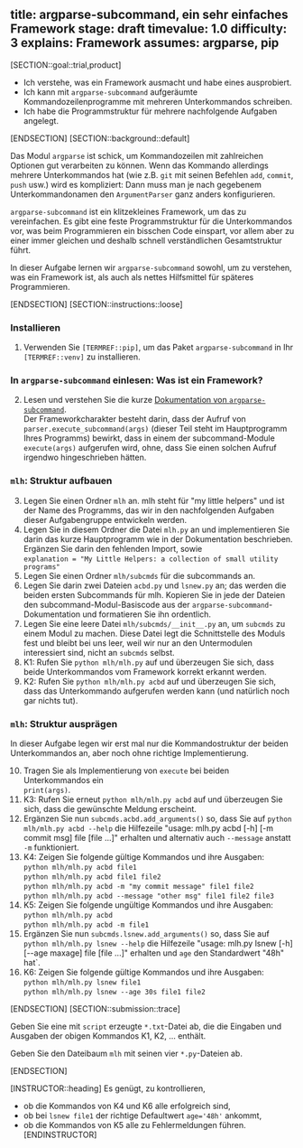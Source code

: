 title: argparse-subcommand, ein sehr einfaches Framework
stage: draft
timevalue: 1.0
difficulty: 3
explains: Framework
assumes: argparse, pip
---
[SECTION::goal::trial,product]

- Ich verstehe, was ein Framework ausmacht und habe eines ausprobiert.
- Ich kann mit `argparse-subcommand` aufgeräumte Kommandozeilenprogramme mit mehreren Unterkommandos schreiben.
- Ich habe die Programmstruktur für mehrere nachfolgende Aufgaben angelegt.

[ENDSECTION]
[SECTION::background::default]

Das Modul `argparse` ist schick, um Kommandozeilen mit zahlreichen Optionen gut verarbeiten zu können.
Wenn das Kommando allerdings mehrere Unterkommandos hat 
(wie z.B. `git` mit seinen Befehlen `add`, `commit`, `push` usw.)
wird es kompliziert: Dann muss man je nach gegebenem Unterkommandonamen
den `ArgumentParser` ganz anders konfigurieren.

`argparse-subcommand` ist ein klitzekleines Framework, um das zu vereinfachen.
Es gibt eine feste Programmstruktur für die Unterkommandos vor, was beim Programmieren
ein bisschen Code einspart, vor allem aber zu einer immer gleichen und deshalb schnell verständlichen
Gesamtstruktur führt.

In dieser Aufgabe lernen wir `argparse-subcommand` sowohl, um zu verstehen, was ein Framework ist,
als auch als nettes Hilfsmittel für späteres Programmieren.

[ENDSECTION]
[SECTION::instructions::loose]

### Installieren

1. Verwenden Sie `[TERMREF::pip]`, um das Paket `argparse-subcommand`
   in Ihr `[TERMREF::venv]` zu installieren.


### In `argparse-subcommand` einlesen: Was ist ein Framework?

2. Lesen und verstehen Sie die kurze 
   [Dokumentation von `argparse-subcommand`](https://github.com/prechelt/argparse_subcommand).  
   Der Frameworkcharakter besteht darin, dass der Aufruf von `parser.execute_subcommand(args)`
   (dieser Teil steht im Hauptprogramm Ihres Programms)
   bewirkt, dass in einem der subcommand-Module `execute(args)` aufgerufen wird,
   ohne, dass Sie einen solchen Aufruf irgendwo hingeschrieben hätten.

### `mlh`: Struktur aufbauen

3. Legen Sie einen Ordner `mlh` an.
   mlh steht für "my little helpers" und ist der Name des Programms, 
   das wir in den nachfolgenden Aufgaben dieser Aufgabengruppe entwickeln werden.  
4. Legen Sie in diesem Ordner die Datei `mlh.py` an und implementieren Sie darin das
   kurze Hauptprogramm wie in der Dokumentation beschrieben.  
   Ergänzen Sie darin den fehlenden Import, sowie  
   `explanation = "My Little Helpers: a collection of small utility programs"`
5. Legen Sie einen Ordner `mlh/subcmds` für die subcommands an.
6. Legen Sie darin zwei Dateien `acbd.py` und `lsnew.py` an;
   das werden die beiden ersten Subcommands für mlh. 
   Kopieren Sie in jede der Dateien den subcommand-Modul-Basiscode
   aus der `argparse-subcommand`-Dokumentation und formatieren Sie ihn ordentlich.
7. Legen Sie eine leere Datei `mlh/subcmds/__init__.py` an, um `subcmds` zu einem Modul zu machen.
   Diese Datei legt die Schnittstelle des Moduls fest und bleibt bei uns leer, 
   weil wir nur an den Untermodulen interessiert sind, nicht an `subcmds` selbst.
8. K1: Rufen Sie `python mlh/mlh.py` auf und überzeugen Sie sich, dass beide Unterkommandos
   vom Framework korrekt erkannt werden.
9. K2: Rufen Sie `python mlh/mlh.py acbd` auf und überzeugen Sie sich,
   dass das Unterkommando aufgerufen werden kann (und natürlich noch gar nichts tut).

### `mlh`: Struktur ausprägen

In dieser Aufgabe legen wir erst mal nur die Kommandostruktur der beiden
Unterkommandos an, aber noch ohne richtige Implementierung.

10. Tragen Sie als Implementierung von `execute` bei beiden Unterkommandos ein  
    `print(args)`.
11. K3: Rufen Sie erneut `python mlh/mlh.py acbd` auf und überzeugen Sie sich,
    dass die gewünschte Meldung erscheint.
12. Ergänzen Sie nun `subcmds.acbd.add_arguments()` so, dass Sie auf 
    `python mlh/mlh.py acbd --help` die Hilfezeile 
    "usage: mlh.py acbd [-h] [-m commit msg] file [file ...]" erhalten
    und alternativ auch `--message` anstatt `-m` funktioniert.
13. K4: Zeigen Sie folgende gültige Kommandos und ihre Ausgaben:  
    `python mlh/mlh.py acbd file1`  
    `python mlh/mlh.py acbd file1 file2`  
    `python mlh/mlh.py acbd -m "my commit message" file1 file2`  
    `python mlh/mlh.py acbd --message "other msg" file1 file2 file3`  
14. K5: Zeigen Sie folgende ungültige Kommandos und ihre Ausgaben:  
    `python mlh/mlh.py acbd`  
    `python mlh/mlh.py acbd -m file1`  
15. Ergänzen Sie nun `subcmds.lsnew.add_arguments()` so, dass Sie auf 
    `python mlh/mlh.py lsnew --help` die Hilfezeile 
    "usage: mlh.py lsnew [-h] [--age maxage] file [file ...]" erhalten
    und `age` den Standardwert "48h" hat`.
16. K6: Zeigen Sie folgende gültige Kommandos und ihre Ausgaben:  
    `python mlh/mlh.py lsnew file1`  
    `python mlh/mlh.py lsnew --age 30s file1 file2`  

[ENDSECTION]
[SECTION::submission::trace]

Geben Sie eine mit `script` erzeugte `*.txt`-Datei ab,
die die Eingaben und Ausgaben der obigen Kommandos K1, K2, ...
enthält.

Geben Sie den Dateibaum `mlh` mit seinen vier `*.py`-Dateien ab.

[ENDSECTION]

[INSTRUCTOR::heading]
Es genügt, zu kontrollieren, 
- ob die Kommandos von K4 und K6 alle erfolgreich sind,
- ob bei `lsnew file1` der richtige Defaultwert `age='48h'` ankommt,
- ob die Kommandos von K5 alle zu Fehlermeldungen führen.
[ENDINSTRUCTOR]
